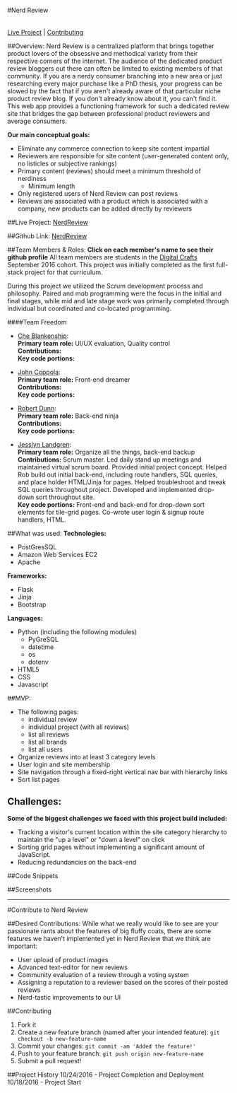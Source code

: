 #Nerd Review
######
[Live Project](https://nerdreview.co)  | [Contributing](https://github.com/DigitalCrafts-September-2016-Cohort/team_freedom_nerdreview#contribute-to-nerd-review)

##Overview:
Nerd Review is a centralized platform that brings together product lovers of the obsessive and methodical variety from their respective corners of the internet.  The audience of the dedicated product review bloggers out there can often be limited to existing members of that community.  If you are a nerdy consumer branching into a new area or just researching every major purchase like a PhD thesis, your progress can be slowed by the fact that if you aren't already aware of that particular niche product review blog.  If you don't already know about it, you can't find it.  This web app provides a functioning framework for such a dedicated review site that bridges the gap between professional product reviewers and average consumers.  

**Our main conceptual goals:**
* Eliminate any commerce connection to keep site content impartial
* Reviewers are responsible for site content (user-generated content only, no listicles or subjective rankings)
* Primary content (reviews) should meet a minimum threshold of nerdiness
    - Minimum length
* Only registered users of Nerd Review can post reviews
* Reviews are associated with a product which is associated with a company, new products can be added directly by reviewers


##Live Project:
[NerdReview](https://nerdreview.co)

##Github Link:
[NerdReview](https://github.com/DigitalCrafts-September-2016-Cohort/team_freedom_nerdreview.git)

##Team Members & Roles:
**Click on each member's name to see their github profile**
All team members are students in the [Digital Crafts](https://digitalcrafts.com) September 2016 cohort. This project was initially completed as the first full-stack project for that curriculum.

During this project we utilized the Scrum development process and philosophy.  Paired and mob programming were the focus in the initial and final stages, while mid and late stage work was primarily completed through individual but coordinated and co-located programming.  

####Team Freedom
* [Che Blankenship](https://github.com/cheblankenship/):  
**Primary team role:** UI/UX evaluation, Quality control  
**Contributions:**  
**Key code portions:**

* [John Coppola](https://github.com/johnnycopes/):  
**Primary team role:** Front-end dreamer  
**Contributions:**  
**Key code portions:**  

* [Robert Dunn](https://github.com/robdunn220/):  
**Primary team role:** Back-end ninja  
**Contributions:**  
**Key code portions:**

* [Jesslyn Landgren](https://github.com/jesslynlandgren/):  
**Primary team role:** Organize all the things, back-end backup  
**Contributions:** Scrum master. Led daily stand up meetings and maintained virtual scrum board.  Provided initial project concept.  Helped Rob build out initial back-end, including route handlers, SQL queries, and place holder HTML/Jinja for pages.  Helped troubleshoot and tweak SQL queries throughout project.  Developed and implemented drop-down sort throughout site.  
**Key code portions:** Front-end and back-end for drop-down sort elements for tile-grid pages.  Co-wrote user login & signup route handlers, HTML.

##What was used:
**Technologies:**  
* PostGresSQL
* Amazon Web Services EC2
* Apache

**Frameworks:**  
* Flask
* Jinja
* Bootstrap

**Languages:**  
* Python (including the following modules)
  * PyGreSQL
  * datetime
  * os
  * dotenv
* HTML5
* CSS
* Javascript

##MVP:
* The following pages:
  - individual review
  - individual project (with all reviews)
  - list all reviews
  - list all brands
  - list all users
* Organize reviews into at least 3 category levels
* User login and site membership
* Site navigation through a fixed-right vertical nav bar with hierarchy links
* Sort list pages

## Challenges:
**Some of the biggest challenges we faced with this project build included:**
* Tracking a visitor's current location within the site category hierarchy to maintain the "up a level" or "down a level" on click
* Sorting grid pages without implementing a significant amount of JavaScript.
* Reducing redundancies on the back-end

##Code Snippets

##Screenshots

********

#Contribute to Nerd Review

##Desired Contributions:
While what we really would like to see are your passionate rants about the features of big fluffy coats, there are some features we haven't implemented yet in Nerd Review that we think are important:
* User upload of product images
* Advanced text-editor for new reviews
* Community evaluation of a review through a voting system
* Assigning a reputation to a reviewer based on the scores of their posted reviews
* Nerd-tastic improvements to our UI

##Contributing
1. Fork it
2. Create a new feature branch (named after your intended feature): `git checkout -b new-feature-name`
3. Commit your changes: `git commit -am 'Added the feature!'`
4. Push to your feature branch: `git push origin new-feature-name`
5. Submit a pull request!

##Project History
10/24/2016 - Project Completion and Deployment  
10/18/2016 - Project Start  
